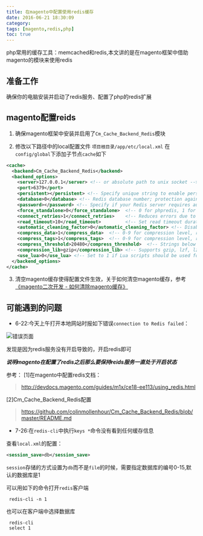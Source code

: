 ```yaml
---
title: 在magento中配置使用redis缓存
date: 2016-06-21 18:30:09
category:
tags: [magento,redis,php]
toc: true
---
```


php常用的缓存工具：memcached和redis,本文讲的是在magento框架中借助magento的模块来使用redis



## 准备工作
确保你的电脑安装并启动了redis服务、配置了php的redis扩展
## magento配置reids
1. 确保magento框架中安装并启用了`Cm_Cache_Backend_Redis`模块

2. 修改以下路径中的local配置文件
`项目根目录/app/etc/local.xml`
在`config/global`下添加子节点`cache`如下

``` xml
<cache>
  <backend>Cm_Cache_Backend_Redis</backend>
  <backend_options>
    <server>127.0.0.1</server> <!-- or absolute path to unix socket -->
    <port>6379</port>
    <persistent></persistent> <!-- Specify unique string to enable persistent connections. E.g.: sess-db0; bugs with phpredis and php-fpm are known: https://github.com/nicolasff/phpredis/issues/70 -->
    <database>0</database> <!-- Redis database number; protection against accidental data loss is improved by not sharing databases -->
    <password></password> <!-- Specify if your Redis server requires authentication -->
    <force_standalone>0</force_standalone>  <!-- 0 for phpredis, 1 for standalone PHP -->
    <connect_retries>1</connect_retries>    <!-- Reduces errors due to random connection failures; a value of 1 will not retry after the first failure -->
    <read_timeout>10</read_timeout>         <!-- Set read timeout duration; phpredis does not currently support setting read timeouts -->
    <automatic_cleaning_factor>0</automatic_cleaning_factor> <!-- Disabled by default -->
    <compress_data>1</compress_data>  <!-- 0-9 for compression level, recommended: 0 or 1 -->
    <compress_tags>1</compress_tags>  <!-- 0-9 for compression level, recommended: 0 or 1 -->
    <compress_threshold>20480</compress_threshold>  <!-- Strings below this size will not be compressed -->
    <compression_lib>gzip</compression_lib> <!-- Supports gzip, lzf, lz4 (as l4z) and snappy -->
    <use_lua>0</use_lua> <!-- Set to 1 if Lua scripts should be used for some operations -->
  </backend_options>
</cache>
  ```
  
3. 清空magento缓存使得配置文件生效，关于如何清空magento缓存，参考[《magento二次开发 - 如何清除magento缓存》](http://www.jianshu.com/p/a240602a4f36)

## 可能遇到的问题
- 6-22:今天上午打开本地网站时报如下错误`connection to Redis failed`：

![错误页面](http://upload-images.jianshu.io/upload_images/1903856-73c60ab2ef05b45b.png?imageMogr2/auto-orient/strip%7CimageView2/2/w/1240)

发现是因为redis服务没有开启导致的，开启redis即可

***说明magento在配置了redis之后那么要保持reids服务一直处于开启状态***

参考：
[1]在magento中配置redis文档： 
> http://devdocs.magento.com/guides/m1x/ce18-ee113/using_redis.html

[2]Cm_Cache_Backend_Redis配置
>https://github.com/colinmollenhour/Cm_Cache_Backend_Redis/blob/master/README.md


- 7-26:在`redis-cli`中执行`keys *`命令没有看到任何缓存信息

查看`local.xml`的配置：
``` xml
<session_save>db</session_save>
```
`session`存储的方式设置为`db`而不是`file`的时候，需要指定数据库的编号0-15,默认的数据库是1

可以用如下的命令打开`redis`客户端
``` shell
 redis-cli -n 1
```
也可以在客户端中选择数据库
``` shell
 redis-cli
 select 1
```


